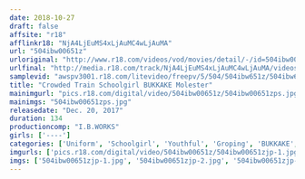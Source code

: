 ```yaml
---
date: 2018-10-27
draft: false
affsite: "r18"
afflinkr18: "NjA4LjEuMS4xLjAuMC4wLjAuMA"
url: "504ibw00651z"
urloriginal: "http://www.r18.com/videos/vod/movies/detail/-/id=504ibw00651z"
urlfinal: "http://media.r18.com/track/NjA4LjEuMS4xLjAuMC4wLjAuMA/videos/vod/movies/detail/-/id=504ibw00651z"
samplevid: "awspv3001.r18.com/litevideo/freepv/5/504/504ibw651z/504ibw651z_dmb_w.mp4"
title: "Crowded Train Schoolgirl BUKKAKE Molester"
mainimgurl: "pics.r18.com/digital/video/504ibw00651z/504ibw00651zps.jpg"
mainimgs: "504ibw00651zps.jpg"
releasedate: "Dec. 20, 2017"
duration: 134
productioncomp: "I.B.WORKS"
girls: ['----']
categories: ['Uniform', 'Schoolgirl', 'Youthful', 'Groping', 'BUKKAKE', 'Hi-Def']
imgurls: ['pics.r18.com/digital/video/504ibw00651z/504ibw00651zjp-1.jpg', 'pics.r18.com/digital/video/504ibw00651z/504ibw00651zjp-2.jpg', 'pics.r18.com/digital/video/504ibw00651z/504ibw00651zjp-3.jpg', 'pics.r18.com/digital/video/504ibw00651z/504ibw00651zjp-4.jpg', 'pics.r18.com/digital/video/504ibw00651z/504ibw00651zjp-5.jpg', 'pics.r18.com/digital/video/504ibw00651z/504ibw00651zjp-6.jpg', 'pics.r18.com/digital/video/504ibw00651z/504ibw00651zjp-7.jpg', 'pics.r18.com/digital/video/504ibw00651z/504ibw00651zjp-8.jpg', 'pics.r18.com/digital/video/504ibw00651z/504ibw00651zjp-9.jpg', 'pics.r18.com/digital/video/504ibw00651z/504ibw00651zjp-10.jpg', 'pics.r18.com/digital/video/504ibw00651z/504ibw00651zjp-11.jpg', 'pics.r18.com/digital/video/504ibw00651z/504ibw00651zjp-12.jpg', 'pics.r18.com/digital/video/504ibw00651z/504ibw00651zjp-13.jpg', 'pics.r18.com/digital/video/504ibw00651z/504ibw00651zjp-14.jpg', 'pics.r18.com/digital/video/504ibw00651z/504ibw00651zjp-15.jpg', 'pics.r18.com/digital/video/504ibw00651z/504ibw00651zjp-16.jpg', 'pics.r18.com/digital/video/504ibw00651z/504ibw00651zjp-17.jpg', 'pics.r18.com/digital/video/504ibw00651z/504ibw00651zjp-18.jpg', 'pics.r18.com/digital/video/504ibw00651z/504ibw00651zjp-19.jpg', 'pics.r18.com/digital/video/504ibw00651z/504ibw00651zjp-20.jpg']
imgs: ['504ibw00651zjp-1.jpg', '504ibw00651zjp-2.jpg', '504ibw00651zjp-3.jpg', '504ibw00651zjp-4.jpg', '504ibw00651zjp-5.jpg', '504ibw00651zjp-6.jpg', '504ibw00651zjp-7.jpg', '504ibw00651zjp-8.jpg', '504ibw00651zjp-9.jpg', '504ibw00651zjp-10.jpg', '504ibw00651zjp-11.jpg', '504ibw00651zjp-12.jpg', '504ibw00651zjp-13.jpg', '504ibw00651zjp-14.jpg', '504ibw00651zjp-15.jpg', '504ibw00651zjp-16.jpg', '504ibw00651zjp-17.jpg', '504ibw00651zjp-18.jpg', '504ibw00651zjp-19.jpg', '504ibw00651zjp-20.jpg']
---
```

